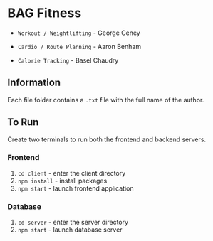 # BAG Fitness

- `Workout / Weightlifting` - George Ceney

- `Cardio / Route Planning` - Aaron Benham

- `Calorie Tracking` - Basel Chaudry

## Information
Each file folder contains a `.txt` file with the full name of the author.

## To Run
Create two terminals to run both the frontend and backend servers.

### Frontend
1. `cd client` - enter the client directory
2. `npm install` - install packages
3. `npm start` - launch frontend application

### Database
1. `cd server` - enter the server directory
2. `npm start` - launch database server
